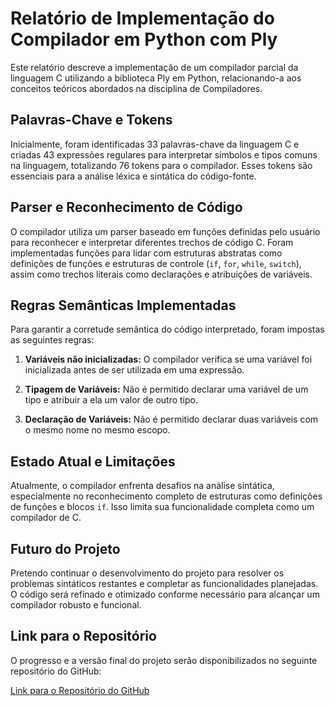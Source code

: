 # Relatório de Implementação do Compilador em Python com Ply

Este relatório descreve a implementação de um compilador parcial da linguagem C utilizando a biblioteca Ply em Python, relacionando-a aos conceitos teóricos abordados na disciplina de Compiladores.

## Palavras-Chave e Tokens

Inicialmente, foram identificadas 33 palavras-chave da linguagem C e criadas 43 expressões regulares para interpretar símbolos e tipos comuns na linguagem, totalizando 76 tokens para o compilador. Esses tokens são essenciais para a análise léxica e sintática do código-fonte.

## Parser e Reconhecimento de Código

O compilador utiliza um parser baseado em funções definidas pelo usuário para reconhecer e interpretar diferentes trechos de código C. Foram implementadas funções para lidar com estruturas abstratas como definições de funções e estruturas de controle (`if`, `for`, `while`, `switch`), assim como trechos literais como declarações e atribuições de variáveis.

## Regras Semânticas Implementadas

Para garantir a corretude semântica do código interpretado, foram impostas as seguintes regras:

1. **Variáveis não inicializadas:** O compilador verifica se uma variável foi inicializada antes de ser utilizada em uma expressão.
   
2. **Tipagem de Variáveis:** Não é permitido declarar uma variável de um tipo e atribuir a ela um valor de outro tipo.

3. **Declaração de Variáveis:** Não é permitido declarar duas variáveis com o mesmo nome no mesmo escopo.

## Estado Atual e Limitações

Atualmente, o compilador enfrenta desafios na análise sintática, especialmente no reconhecimento completo de estruturas como definições de funções e blocos `if`. Isso limita sua funcionalidade completa como um compilador de C.

## Futuro do Projeto

Pretendo continuar o desenvolvimento do projeto para resolver os problemas sintáticos restantes e completar as funcionalidades planejadas. O código será refinado e otimizado conforme necessário para alcançar um compilador robusto e funcional.

## Link para o Repositório

O progresso e a versão final do projeto serão disponibilizados no seguinte repositório do GitHub:

[Link para o Repositório do GitHub](link_github)
